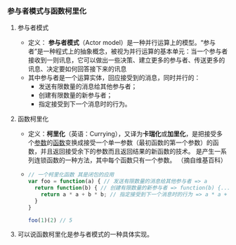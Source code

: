 ### 参与者模式与函数柯里化

1. 参与者模式

   + 定义： **参与者模式**（Actor model）是一种并行运算上的模型。“参与者”是一种程式上的抽象概念，被视为并行运算的基本单元：当一个参与者接收到一则讯息，它可以做出一些决策、建立更多的参与者、传送更多的讯息、决定要如何回答接下来的讯息
   + 其中参与者是一个运算实体，回应接受到的消息，同时并行的：
     + 发送有限数量的消息给其他参与者；
     + 创建有限数量的新参与者；
     + 指定接受到下一个消息时的行为。

2. 函数柯里化

   +  定义：**柯里化**（英语：Currying），又译为**卡瑞化**或**加里化**，是把接受多个[参数](https://zh.wikipedia.org/wiki/參數_(程式設計))的[函数](https://zh.wikipedia.org/wiki/函数)变换成接受一个单一参数（最初函数的第一个参数）的函数，并且返回接受余下的参数而且返回结果的新函数的技术。 是产生一系列连锁函数的一种方法，其中每个函数只有一个参数。 （摘自维基百科）

   + ```javascript
     // 一个柯里化函数 其是闭包的应用
     var foo = function(a) { // 发送有限数量的消息给其他参与者 => a
       return function(b) { // 创建有限数量的新参与者 => function(b) {...}
         return a * a + b * b; // 指定接受到下一个消息时的行为 => a * a + b * b;
       }
     }

     foo(1)(2) // 5
     ```

3. 可以说函数柯里化是参与者模式的一种具体实现。
